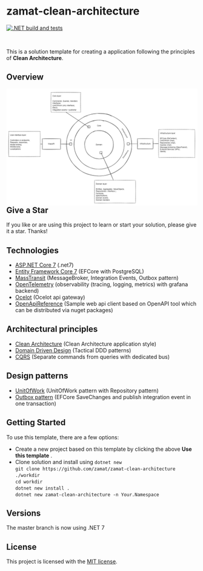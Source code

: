 # zamat-clean-architecture

[![.NET build and tests](https://github.com/zamat/zamat-clean-architecture/actions/workflows/dotnet-build-and-tests.yml/badge.svg?branch=main)](https://github.com/zamat/zamat-clean-architecture/actions/workflows/dotnet-build-and-tests.yml)

<br/>

This is a solution template for creating a application following the principles of **Clean Architecture**. 

## Overview
<img align="left" src="https://raw.githubusercontent.com/zamat/zamat-clean-architecture/main/docs/clean-architecture-overview.png" />

## Give a Star
If you like or are using this project to learn or start your solution, please give it a star. Thanks!

## Technologies
* [ASP.NET Core 7](https://docs.microsoft.com/en-us/aspnet/core/introduction-to-aspnet-core) (.net7)
* [Entity Framework Core 7](https://docs.microsoft.com/en-us/ef/core/) (EFCore with PostgreSQL)
* [MassTransit](https://masstransit-project.com/) (MessageBroker, Integration Events, Outbox pattern)
* [OpenTelemetry](https://opentelemetry.io/) (observability (tracing, logging, metrics) with grafana backend)
* [Ocelot](https://ocelot.readthedocs.io/en/latest/) (Ocelot api gateway)
* [OpenApiReference](https://learn.microsoft.com/en-us/aspnet/core/web-api/microsoft.dotnet-openapi?view=aspnetcore-7.0) (Sample web api client based on OpenAPI tool which can be distributed via nuget packages)

## Architectural principles
* [Clean Architecture](https://blog.cleancoder.com/uncle-bob/2012/08/13/the-clean-architecture.html) (Clean Architecture application style)
* [Domain Driven Design](https://learn.microsoft.com/en-us/azure/architecture/microservices/model/tactical-ddd) (Tactical DDD patterns)
* [CQRS](https://martinfowler.com/bliki/CQRS.html) (Separate commands from queries with dedicated bus)

## Design patterns 
* [UnitOfWork](https://martinfowler.com/eaaCatalog/unitOfWork.html) (UnitOfWork pattern with Repository pattern)
* [Outbox pattern](https://microservices.io/patterns/data/transactional-outbox.html) (EFCore SaveChanges and publish integration event in one transaction)

## Getting Started
To use this template, there are a few options:
- Create a new project based on this template by clicking the above **Use this template** .
- Clone solution and install using `dotnet new` <br/>
`git clone https://github.com/zamat/zamat-clean-architecture ./workdir` <br/>
`cd workdir` <br/>
`dotnet new install .` <br/>
`dotnet new zamat-clean-architecture -n Your.Namespace`

## Versions
The master branch is now using .NET 7

## License
This project is licensed with the [MIT license](LICENSE).
